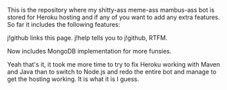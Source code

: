 This is the repository where my shitty-ass meme-ass mambus-ass bot is stored for Heroku hosting and if any of you want to add any extra features.
So far it includes the following features:

j!github links this page.
j!help tells you to j!github, RTFM.

Now includes MongoDB implementation for more funsies.

Yeah that's it, it took me more time to try to fix Heroku working with Maven and Java than to switch to Node.js and redo the entire bot and manage to get the hosting
working. It is what it is I guess.

